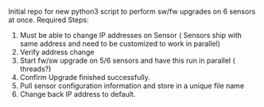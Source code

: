 Initial repo for new python3 script to perform sw/fw upgrades on 6 sensors at once. 
Required Steps:
1. Must be able to change IP addresses on Sensor ( Sensors ship with same address and need to be customized to work in parallel)
2. Verify address change
3. Start fw/sw upgrade on 5/6 sensors and have this run in parallel ( threads?)
4. Confirm Upgrade finished successfully. 
5. Pull sensor configuration information and store in a unique file name
6. Change back IP address to default. 
